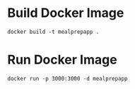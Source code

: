 # Build Docker Image

` docker build -t mealprepapp . `

# Run Docker Image

` docker run -p 3000:3000 -d mealprepapp `
